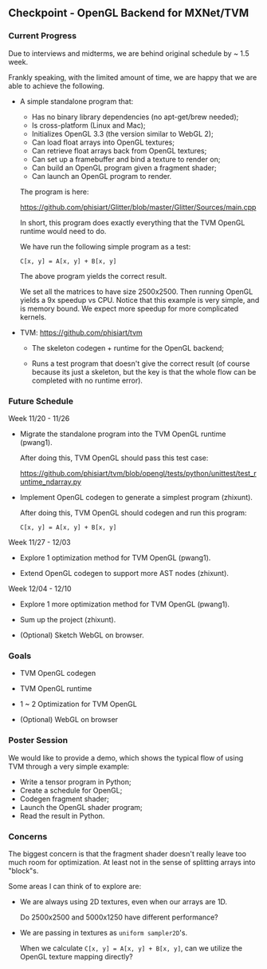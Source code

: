## Checkpoint - OpenGL Backend for MXNet/TVM

### Current Progress

Due to interviews and midterms, we are behind original schedule by ~ 1.5 week.

Frankly speaking, with the limited amount of time, we are happy that we are able to achieve the following.

- A simple standalone program that:
  - Has no binary library dependencies (no apt-get/brew needed);
  - Is cross-platform (Linux and Mac);
  - Initializes OpenGL 3.3 (the version similar to WebGL 2);
  - Can load float arrays into OpenGL textures;
  - Can retrieve float arrays back from OpenGL textures;
  - Can set up a framebuffer and bind a texture to render on;
  - Can build an OpenGL program given a fragment shader;
  - Can launch an OpenGL program to render.

  The program is here:

  https://github.com/phisiart/Glitter/blob/master/Glitter/Sources/main.cpp

  In short, this program does exactly everything that the TVM OpenGL runtime would need to do.
  
  We have run the following simple program as a test:
  ```
  C[x, y] = A[x, y] + B[x, y]
  ```

  The above program yields the correct result.

  We set all the matrices to have size 2500x2500. Then running OpenGL yields a 9x speedup vs CPU. Notice that this example is very simple, and is memory bound. We expect more speedup for more complicated kernels.

- TVM:
  https://github.com/phisiart/tvm

  - The skeleton codegen + runtime for the OpenGL backend;

  - Runs a test program that doesn't give the correct result (of course because its just a skeleton, but the key is that the whole flow can be completed with no runtime error).

### Future Schedule

Week 11/20 - 11/26
- Migrate the standalone program into the TVM OpenGL runtime (pwang1).
  
  After doing this, TVM OpenGL should pass this test case:
  
  https://github.com/phisiart/tvm/blob/opengl/tests/python/unittest/test_runtime_ndarray.py

- Implement OpenGL codegen to generate a simplest program (zhixunt).

  After doing this, TVM OpenGL should codegen and run this program:

  ```
  C[x, y] = A[x, y] + B[x, y]
  ```

Week 11/27 - 12/03
- Explore 1 optimization method for TVM OpenGL (pwang1).

- Extend OpenGL codegen to support more AST nodes (zhixunt).

Week 12/04 - 12/10
- Explore 1 more optimization method for TVM OpenGL (pwang1).

- Sum up the project (zhixunt).

- (Optional) Sketch WebGL on browser.

### Goals

- TVM OpenGL codegen

- TVM OpenGL runtime

- 1 ~ 2 Optimization for TVM OpenGL

- (Optional) WebGL on browser

### Poster Session

We would like to provide a demo, which shows the typical flow of using TVM through a very simple example:

- Write a tensor program in Python;
- Create a schedule for OpenGL;
- Codegen fragment shader;
- Launch the OpenGL shader program;
- Read the result in Python.

### Concerns

The biggest concern is that the fragment shader doesn't really leave too much room for optimization. At least not in the sense of splitting arrays into "block"s.

Some areas I can think of to explore are:

- We are always using 2D textures, even when our arrays are 1D.

  Do 2500x2500 and 5000x1250 have different performance?

- We are passing in textures as `uniform sampler2D`'s.

  When we calculate `C[x, y] = A[x, y] + B[x, y]`, can we utilize the OpenGL texture mapping directly?
